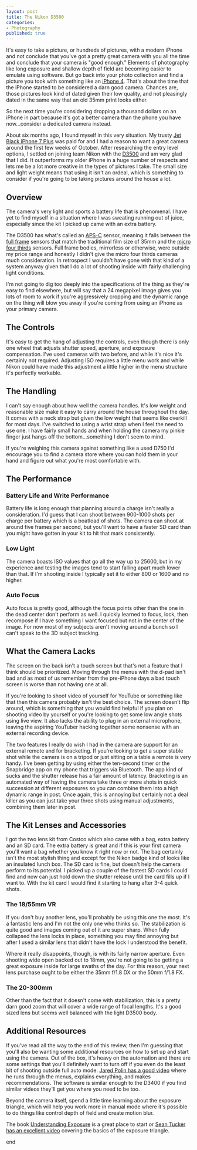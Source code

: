 ```yaml
---
layout: post
title: The Nikon D3500
categories:
- Photography
published: true
---
```


It's easy to take a picture, or hundreds of pictures, with a modern iPhone and not conclude that you've got a pretty great camera with you all the time and conclude that your camera is "good enough." Elements of photography like long exposure and shallow depth of field are becoming easier to emulate using software. But go back into your photo collection and find a picture you took with something like an [iPhone 4][Iphone4]. That's about the time that the iPhone started to be considered a darn good camera. Chances are, those pictures look kind of dated given their low quality, and not pleasingly dated in the same way that an old 35mm print looks either. 

So the next time you're considering dropping a thousand dollars on an iPhone in part because it's got a better camera than the phone you have now...consider a dedicated camera instead. 

About six months ago, I found myself in this very situation. My trusty [Jet Black iPhone 7 Plus][JetBlackIphone7Plus] was paid for and I had a reason to want a great camera around the first few weeks of October. After researching the entry level options, I settled on joining team Nikon with the [D3500][] and am very glad that I did. It outperforms my older iPhone in a huge number of respects and lets me be a lot more creative in the types of pictures I take. The small size and light weight means that using it isn't an ordeal, which is something to consider if you're going to be taking pictures around the house a lot. 

## Overview

The camera's very light and sports a battery life that is phenomenal. I have yet to find myself in a situation where I was sweating running out of juice, especially since the kit I picked up came with an extra battery. 

The D3500 has what's called an [APS-C][] sensor, meaning it falls between the [full frame][FullFrame] sensors that match the traditional film size of 35mm and the [micro four thirds][MicroFourThirds] sensors. Full frame bodies, mirrorless or otherwise, were outside my price range and honestly I didn't give the micro four thirds cameras much consideration. In retrospect I wouldn't have gone with that kind of a system anyway given that I do a lot of shooting inside with fairly challenging light conditions. 

I'm not going to dig too deeply into the specifications of the thing as they're easy to find elsewhere, but will say that a 24 megapixel image gives you lots of room to work if you're aggressively cropping and the dynamic range on the thing will blow you away if you're coming from using an iPhone as your primary camera. 

## The Controls 

It's easy to get the hang of adjusting the controls, even though there is only one wheel that adjusts shutter speed, aperture, and exposure compensation. I've used cameras with two before, and while it's nice it's certainly not required. Adjusting ISO requires a little menu work and while Nikon could have made this adjustment a little higher in the menu structure it's perfectly workable. 

## The Handling

I can't say enough about how well the camera handles. It's low weight and reasonable size make it easy to carry around the house throughout the day. It comes with a neck strap but given the low weight that seems like overkill for most days. I've switched to using a wrist strap when I feel the need to use one. I have fairly small hands and when holding the camera my pinkie finger just hangs off the bottom...something I don't seem to mind. 

If you're weighing this camera against something like a used D750 I'd encourage you to find a camera store where you can hold them in your hand and figure out what you're most comfortable with. 

## The Performance

### Battery Life and Write Performance

Battery life is long enough that planning around a charge isn't really a consideration. I'd guess that I can shoot between 900-1000 shots per charge per battery which is a boatload of shots. The camera can shoot at around five frames per second, but you'll want to have a faster SD card than you might have gotten in your kit to hit that mark consistently. 

### Low Light 

The camera boasts ISO values that go all the way up to 25600, but in my experience and testing the images tend to start falling apart much lower than that. If I'm shooting inside I typically set it to either 800 or 1600 and no higher.

### Auto Focus

Auto focus is pretty good, although the focus points other than the one in the dead center don't perform as well. I quickly learned to focus, lock, then recompose if I have something I want focused but not in the center of the image. For now most of my subjects aren't moving around a bunch so I can't speak to the 3D subject tracking. 

## What the Camera Lacks

The screen on the back isn't a touch screen but that's not a feature that I think should be prioritized. Moving through the menus with the d-pad isn't bad and as most of us remember from the pre-iPhone days a bad touch screen is worse than not having one at all. 

If you're looking to shoot video of yourself for YouTube or something like that then this camera probably isn't the best choice. The screen doesn't flip around, which is something that you would find helpful if you plan on shooting video by yourself or you're looking to get some low angle shots using live view. It also lacks the ability to plug in an external microphone, leaving the aspiring YouTuber hacking together some nonsense with an external recording device. 

The two features I really do wish I had in the camera are support for an external remote and for bracketing. If you're looking to get a super stable shot while the camera is on a tripod or just sitting on a table a remote is very handy. I've been getting by using either the ten-second timer or the Snapbridge app on my phone that triggers via Bluetooth. The app kind of sucks and the shutter release has a fair amount of latency. Bracketing is an automated way of having the camera take three or more shots in quick succession at different exposures so you can combine them into a high dynamic range in post. Once again, this is annoying but certainly not a deal killer as you can just take your three shots using manual adjustments, combining them later in post. 

## The Kit Lenses and Accessories

I got the two lens kit from Costco which also came with a bag, extra battery and an SD card. The extra battery is great and if this is your first camera you'll want a bag whether you know it right now or not. The bag certainly isn't the most stylish thing and except for the Nikon badge kind of looks like an insulated lunch box. The SD card is fine, but doesn't help the camera perform to its potential. I picked up a couple of the fastest SD cards I could find and now can just hold down the shutter release until the card fills up if I want to. With the kit card I would find it starting to hang after 3-4 quick shots. 

### The 18/55mm VR

If you don't buy another lens, you'll probably be using this one the most. It's a fantastic lens and I'm not the only one who thinks so. The stabilization is quite good and images coming out of it are super sharp. When fully collapsed the lens locks in place, something you may find annoying but after I used a similar lens that didn't have the lock I understood the benefit. 

Where it really disappoints, though, is with its fairly narrow aperture. Even shooting wide open backed out to 18mm, you're not going to be getting a great exposure inside for large swaths of the day. For this reason, your next lens purchase ought to be either the 35mm f/1.8 DX or the 50mm f/1.8 FX. 

### The 20-300mm

Other than the fact that it doesn't come with stabilization, this is a pretty darn good zoom that will cover a wide range of focal lengths. It's a good sized lens but seems well balanced with the light D3500 body. 

## Additional Resources

If you've read all the way to the end of this review, then I'm guessing that you'll also be wanting some additional resources on how to set up and start using the camera. Out of the box, it's heavy on the automation and there are some settings that you'll definitely want to turn off if you even do the least bit of shooting outside full auto mode. [Jared Polin has a good video][froknowsphoto] where he runs through the menus, explains everything, and makes recommendations. The software is similar enough to the D3400 if you find similar videos they'll get you where you need to be too. 

Beyond the camera itself, spend a little time learning about the exposure triangle, which will help you work more in manual mode where it's possible to do things like control depth of field and create motion blur. 

The book [Understanding Exposure][amazon] is a great place to start or [Sean Tucker has an excellent video][youtube] covering the basics of the exposure triangle.




end

[Iphone4]: https://www.flickr.com/cameras/apple/iphone_4/
[JetBlackIphone7Plus]: https://en.wikipedia.org/wiki/IPhone_7
[D3500]: https://imaging.nikon.com/lineup/dslr/d3500/spec.htm
[APS-C]: https://en.wikipedia.org/wiki/APS-C
[FullFrame]: https://en.wikipedia.org/wiki/Full-frame_digital_SLR
[MicroFourThirds]: https://en.wikipedia.org/wiki/Micro_Four_Thirds_system
[amazon]: https://www.amazon.com/Understanding-Exposure-Fourth-Photographs-Camera/dp/1607748509
[froknowsphoto]: https://froknowsphoto.com/nikon-d3500/
[youtube]: https://www.youtube.com/watch?v=LUtlZ3sahz8 
